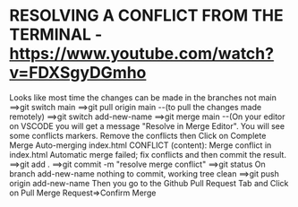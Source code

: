 # RESOLVING A CONFLICT FROM THE TERMINAL - https://www.youtube.com/watch?v=FDXSgyDGmho
Looks like most time the changes can be made in the branches not main
==>git switch main
==>git pull origin main --(to pull the changes made remotely)
==>git switch add-new-name
==>git merge main  --(On your editor on VSCODE you will get a message "Resolve in Merge Editor". You will see some conflicts markers. Remove the conflicts then Click on Complete Merge 
Auto-merging index.html
CONFLICT (content): Merge conflict in index.html
Automatic merge failed; fix conflicts and then commit the result.
==>git add .
==>git commit -m "resolve merge conflict"
==>git status 
On branch add-new-name
nothing to commit, working tree clean
==>git push origin add-new-name
Then you go to the Github Pull Request Tab and Click on Pull Merge Request=>Confirm Merge

